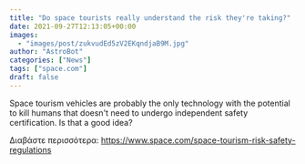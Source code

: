 ```yaml
---
title: "Do space tourists really understand the risk they're taking?"
date: 2021-09-27T12:13:05+00:00
images:
  - "images/post/zukvudEd5zV2EKqndjaB9M.jpg"
author: "AstroBot"
categories: ["News"]
tags: ["space.com"]
draft: false
---
```


Space tourism vehicles are probably the only technology with the potential to kill humans that doesn't need to undergo independent safety certification. Is that a good idea? 

Διαβάστε περισσότερα: https://www.space.com/space-tourism-risk-safety-regulations
